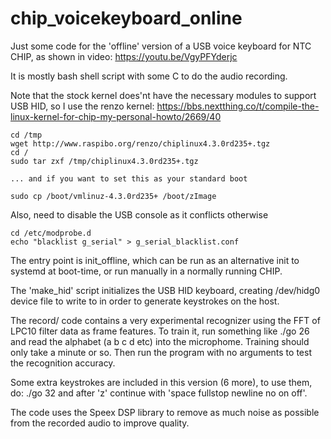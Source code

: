 # chip_voicekeyboard_online
Just some code for the 'offline' version of a USB voice keyboard
for NTC CHIP, as shown in video:
https://youtu.be/VgyPFYderjc

It is mostly bash shell script with some C to do the audio recording.

Note that the stock kernel does'nt have the necessary modules to support
USB HID, so I use the renzo kernel:
https://bbs.nextthing.co/t/compile-the-linux-kernel-for-chip-my-personal-howto/2669/40

    cd /tmp
    wget http://www.raspibo.org/renzo/chiplinux4.3.0rd235+.tgz
    cd /
    sudo tar zxf /tmp/chiplinux4.3.0rd235+.tgz

    ... and if you want to set this as your standard boot

    sudo cp /boot/vmlinuz-4.3.0rd235+ /boot/zImage

Also, need to disable the USB console as it conflicts otherwise

    cd /etc/modprobe.d
    echo "blacklist g_serial" > g_serial_blacklist.conf 

The entry point is init_offline, which can be run as an alternative init to systemd at boot-time, or run manually in a normally running CHIP.

The 'make_hid' script initializes the USB HID keyboard, creating
/dev/hidg0 device file to write to in order to generate keystrokes on the host.

The record/ code contains a very experimental recognizer using the FFT of LPC10 filter data as frame features. To train it, run something like
./go 26
and read the alphabet (a b c d etc) into the microphome. Training should only take a minute or so.
Then run the program with no arguments to test the recognition accuracy.

Some extra keystrokes are included in this version (6 more), to use them,
do:
./go 32
and after 'z' continue with 'space fullstop newline no on off'.

The code uses the Speex DSP library to remove as much noise as possible
from the recorded audio to improve quality.
